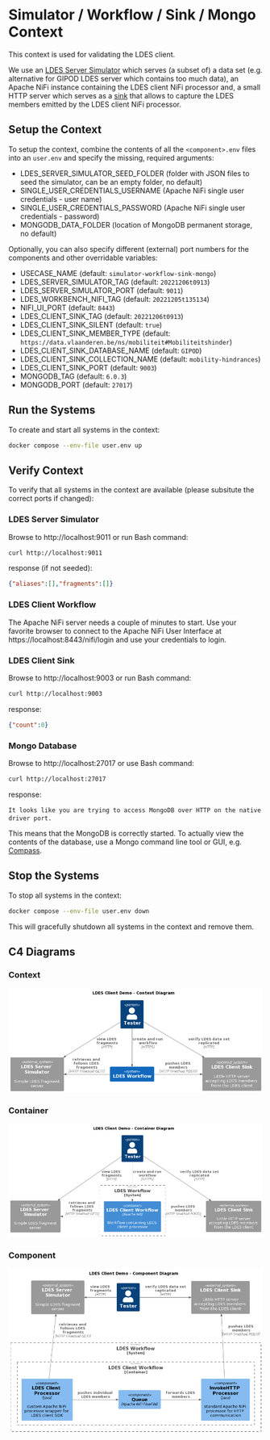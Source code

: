 # Simulator / Workflow / Sink / Mongo Context
This context is used for validating the LDES client.

We use an [LDES Server Simulator](/ldes-server-simulator/README.md) which serves (a subset of) a data set (e.g. alternative for GIPOD LDES server which contains too much data), an Apache NiFi instance containing the LDES client NiFi processor and, a small HTTP server which serves as a [sink](/ldes-client-sink/README.md) that allows to capture the LDES members emitted by the LDES client NiFi processor.

## Setup the Context
To setup the context, combine the contents of all the `<component>.env` files into an `user.env` and specify the missing, required arguments:
* LDES_SERVER_SIMULATOR_SEED_FOLDER (folder with JSON files to seed the simulator, can be an empty folder, no default)
* SINGLE_USER_CREDENTIALS_USERNAME (Apache NiFi single user credentials - user name)
* SINGLE_USER_CREDENTIALS_PASSWORD (Apache NiFi single user credentials - password)
* MONGODB_DATA_FOLDER (location of MongoDB permanent storage, no default)

Optionally, you can also specify different (external) port numbers for the components and other overridable variables:
* USECASE_NAME (default: `simulator-workflow-sink-mongo`)
* LDES_SERVER_SIMULATOR_TAG (default: `20221206t0913`)
* LDES_SERVER_SIMULATOR_PORT (default: `9011`)
* LDES_WORKBENCH_NIFI_TAG (default: `20221205t135134`)
* NIFI_UI_PORT (default: `8443`)
* LDES_CLIENT_SINK_TAG (default: `20221206t0913`)
* LDES_CLIENT_SINK_SILENT (default: `true`)
* LDES_CLIENT_SINK_MEMBER_TYPE (default: `https://data.vlaanderen.be/ns/mobiliteit#Mobiliteitshinder`)
* LDES_CLIENT_SINK_DATABASE_NAME (default: `GIPOD`)
* LDES_CLIENT_SINK_COLLECTION_NAME (default: `mobility-hindrances`)
* LDES_CLIENT_SINK_PORT (default: `9003`)
* MONGODB_TAG (default: `6.0.3`)
* MONGODB_PORT (default: `27017`)

## Run the Systems
To create and start all systems in the context:
```bash
docker compose --env-file user.env up
```

## Verify Context
To verify that all systems in the context are available (please subsitute the correct ports if changed):

### LDES Server Simulator
Browse to http://localhost:9011 or run Bash command:
```bash
curl http://localhost:9011
```
response (if not seeded):
```json
{"aliases":[],"fragments":[]}
```

### LDES Client Workflow
The Apache NiFi server needs a couple of minutes to start. Use your favorite browser to connect to the Apache NiFi User Interface at https://localhost:8443/nifi/login and use your credentials to login.

### LDES Client Sink
Browse to http://localhost:9003 or run Bash command:
```bash
curl http://localhost:9003
```
response:
```json
{"count":0}
```

### Mongo Database
Browse to http://localhost:27017 or use Bash command:
```bash
curl http://localhost:27017
```
response:
```text
It looks like you are trying to access MongoDB over HTTP on the native driver port.
```
This means that the MongoDB is correctly started. To actually view the contents of the database, use a Mongo command line tool or GUI, e.g. [Compass](https://www.mongodb.com/products/compass).

## Stop the Systems
To stop all systems in the context:
```bash
docker compose --env-file user.env down
```
This will gracefully shutdown all systems in the context and remove them.

## C4 Diagrams

### Context
![context](./artwork/demo-ldes-client.context.png)

### Container
![container](./artwork/demo-ldes-client.container.png)

### Component
![component](./artwork/demo-ldes-client.component.png)

